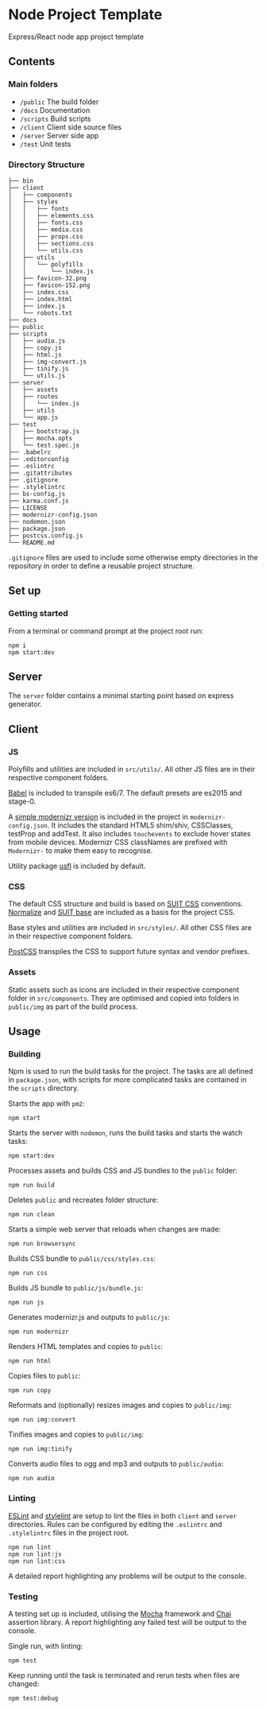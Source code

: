 # Node Project Template

Express/React node app project template

## Contents

### Main folders

* `/public`  The build folder
* `/docs`  Documentation
* `/scripts` Build scripts
* `/client`  Client side source files
* `/server`  Server side app
* `/test`  Unit tests

### Directory Structure

```
├── bin
├── client
│   ├── components
│   ├── styles
│   │   ├── fonts
│   │   ├── elements.css
│   │   ├── fonts.css
│   │   ├── media.css
│   │   ├── props.css
│   │   ├── sections.css
│   │   └── utils.css
│   ├── utils
│   │   └── polyfills
│   │       └── index.js
│   ├── favicon-32.png
│   ├── favicon-152.png
│   ├── index.css
│   ├── index.html
│   ├── index.js
│   └── robots.txt
├── docs
├── public
├── scripts
│   ├── audio.js
│   ├── copy.js
│   ├── html.js
│   ├── img-convert.js
│   ├── tinify.js
│   └── utils.js
├── server
│   ├── assets
│   ├── routes
│   │   └── index.js
│   ├── utils
│   └── app.js
├── test
│   ├── bootstrap.js
│   ├── mocha.opts
│   └── test.spec.js
├── .babelrc
├── .editorconfig
├── .eslintrc
├── .gitattributes
├── .gitignore
├── .stylelintrc
├── bs-config.js
├── karma.conf.js
├── LICENSE
├── modernizr-config.json
├── nodemon.json
├── package.json
├── postcss.config.js
└── README.md
```

`.gitignore` files are used to include some otherwise empty directories in the repository in order to define a reusable project structure.

## Set up

### Getting started

From a terminal or command prompt at the project root run:

```shell
npm i
npm start:dev
```

## Server

The `server` folder contains a minimal starting point based on express generator.

## Client

### JS

Polyfills and utilities are included in `src/utils/`. All other JS files are in their respective component folders.

[Babel](https://babeljs.io/) is included to transpile es6/7. The default presets are es2015 and stage-0.

A [simple modernizr version](http://modernizr.com/download?-touchevents-addtest-setclasses-testprop-dontmin-cssclassprefix:Modernizr-) is included in the project in `modernizr-config.json`. It includes the standard HTML5 shim/shiv, CSSClasses, testProp and addTest. It also includes `touchevents` to exclude hover states from mobile devices. Modernizr CSS classNames are prefixed with `Modernizr-` to make them easy to recognise.

Utility package [usfl](https://github.com/ianmcgregor/usfl) is included by default.

### CSS

The default CSS structure and build is based on [SUIT CSS](https://github.com/suitcss/) conventions. [Normalize](http://necolas.github.io/normalize.css/) and [SUIT base](https://github.com/suitcss/base/) are included as a basis for the project CSS.

Base styles and utilities are included in `src/styles/`. All other CSS files are in their respective component folders.

[PostCSS](https://github.com/postcss/postcss) transpiles the CSS to support future syntax and vendor prefixes.

### Assets

Static assets such as icons are included in their respective component folder in `src/components`. They are optimised and copied into folders in `public/img` as part of the build process.

## Usage

### Building

Npm is used to run the build tasks for the project. The tasks are all defined in `package.json`, with scripts for more complicated tasks are contained in the `scripts` directory.

Starts the app with `pm2`:

```shell
npm start
```

Starts the server with `nodemon`, runs the build tasks and starts the watch tasks:

```shell
npm start:dev
```

Processes assets and builds CSS and JS bundles to the `public` folder:

```shell
npm run build
```

Deletes `public` and recreates folder structure:

```shell
npm run clean
```

Starts a simple web server that reloads when changes are made:

```shell
npm run browsersync
```

Builds CSS bundle to `public/css/styles.css`:

```shell
npm run css
```

Builds JS bundle to `public/js/bundle.js`:

```shell
npm run js
```

Generates modernizr.js and outputs to `public/js`:

```shell
npm run modernizr
```

Renders HTML templates and copies to `public`:

```shell
npm run html
```

Copies files to `public`:

```shell
npm run copy
```

Reformats and (optionally) resizes images and copies to `public/img`:

```shell
npm run img:convert
```

Tinifies images and copies to `public/img`:

```shell
npm run img:tinify
```

Converts audio files to ogg and mp3 and outputs to `public/audio`:

```shell
npm run audio
```

### Linting

[ESLint](http://eslint.org/) and [stylelint](http://stylelint.io/) are setup to lint the files in both `client` and `server` directories. Rules can be configured by editing the `.eslintrc` and `.stylelintrc` files in the project root.

```shell
npm run lint
npm run lint:js
npm run lint:css
```

A detailed report highlighting any problems will be output to the console.

### Testing

A testing set up is included, utilising the [Mocha](http://mochajs.org/) framework and [Chai](http://chaijs.com/) assertion library. A report highlighting any failed test will be output to the console.

Single run, with linting:

```shell
npm test
```

Keep running until the task is terminated and rerun tests when files are changed:

```shell
npm test:debug
```
